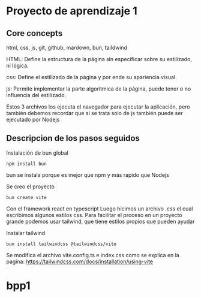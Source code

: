 # Proyecto de aprendizaje 1

## Core concepts
html, css, js, git, github, mardown, bun, taildwind

HTML: Define la estructura de la página sin especificar sobre su estilizado, ni lógica.

css: Define el estilizado de la página y por ende su apariencia visual.

js: Permite implementar la parte algoritmica de la página, puede tener o no influencia del estilizado.

Estos 3 archivos los ejecuta el navegador para ejecutar la aplicación, pero también debemos recordar que si se trata solo de js también puede ser ejecutado por Nodejs

## Descripcion de los pasos seguidos
Instalación de bun global
```
npm install bun
```
bun se instala porque es mejor que npm y más rapido que Nodejs

Se creo el proyecto 
```
bun create vite
```
Con el framework react en typescript
Luego hicimos un archivo .css el cual escribimos algunos estilos css.
Para facilitar el proceso en un proyecto grande podemos usar tailwind, que tiene estilos propios que pueden ayudar

Instalar tailwind
```
bun install tailwindcss @tailwindcss/vite
```
Se modifica el archivo vite.config.ts e index.css como se explica en la pagina:
https://tailwindcss.com/docs/installation/using-vite





# bpp1
